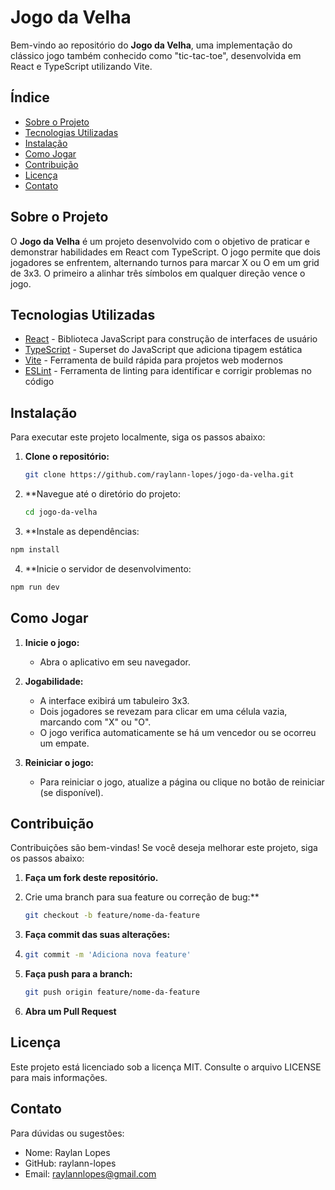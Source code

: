 # Jogo da Velha

Bem-vindo ao repositório do **Jogo da Velha**, uma implementação do clássico jogo também conhecido como "tic-tac-toe", desenvolvida em React e TypeScript utilizando Vite.

## Índice

- [Sobre o Projeto](#sobre-o-projeto)
- [Tecnologias Utilizadas](#tecnologias-utilizadas)
- [Instalação](#instalação)
- [Como Jogar](#como-jogar)
- [Contribuição](#contribuição)
- [Licença](#licença)
- [Contato](#contato)

## Sobre o Projeto

O **Jogo da Velha** é um projeto desenvolvido com o objetivo de praticar e demonstrar habilidades em React com TypeScript. O jogo permite que dois jogadores se enfrentem, alternando turnos para marcar X ou O em um grid de 3x3. O primeiro a alinhar três símbolos em qualquer direção vence o jogo.

## Tecnologias Utilizadas

- [React](https://reactjs.org/) - Biblioteca JavaScript para construção de interfaces de usuário
- [TypeScript](https://www.typescriptlang.org/) - Superset do JavaScript que adiciona tipagem estática
- [Vite](https://vitejs.dev/) - Ferramenta de build rápida para projetos web modernos
- [ESLint](https://eslint.org/) - Ferramenta de linting para identificar e corrigir problemas no código

## Instalação

Para executar este projeto localmente, siga os passos abaixo:

1. **Clone o repositório:**

   ```bash
   git clone https://github.com/raylann-lopes/jogo-da-velha.git
   ```
2. **Navegue até o diretório do projeto:
   ```bash
   cd jogo-da-velha
   ```
3. **Instale as dependências:
```bash
npm install
```
4. **Inicie o servidor de desenvolvimento:
```bash
npm run dev
```
## Como Jogar

1. **Inicie o jogo:**

   - Abra o aplicativo em seu navegador.

2. **Jogabilidade:**

   - A interface exibirá um tabuleiro 3x3.
   - Dois jogadores se revezam para clicar em uma célula vazia, marcando com "X" ou "O".
   - O jogo verifica automaticamente se há um vencedor ou se ocorreu um empate.

3. **Reiniciar o jogo:**

   - Para reiniciar o jogo, atualize a página ou clique no botão de reiniciar (se disponível).

## Contribuição

Contribuições são bem-vindas! Se você deseja melhorar este projeto, siga os passos abaixo:

1. **Faça um fork deste repositório.**
2. Crie uma branch para sua feature ou correção de bug:**

   ```bash
   git checkout -b feature/nome-da-feature
   ```
3. **Faça commit das suas alterações:**
4. ```bash
   git commit -m 'Adiciona nova feature'
   ```
5. **Faça push para a branch:**
   ```bash
   git push origin feature/nome-da-feature
   ```
6. **Abra um Pull Request**

## Licença

Este projeto está licenciado sob a licença MIT. Consulte o arquivo LICENSE para mais informações.

## Contato

Para dúvidas ou sugestões:

- Nome: Raylan Lopes
- GitHub: raylann-lopes
- Email: raylannlopes@gmail.com


